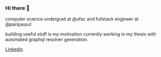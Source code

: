 ### Hi there 👋

computer science undergrad at @ufsc and fullstack engineer at @paripassu!

building useful stuff is my motivation
currently working in my thesis with automated graphql resolver generation. 

[Linkedin](https://www.linkedin.com/in/arthurwinck/)
